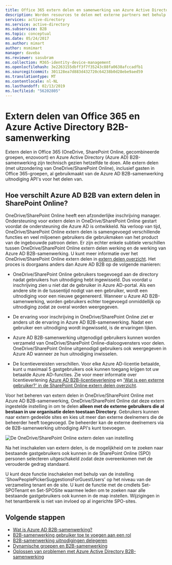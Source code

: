 ```yaml
---
title: Office 365 extern delen en samenwerking van Azure Active Directory B2B | Microsoft Docs
description: Worden resources te delen met externe partners met behulp van Office 365 en Azure Active Directory B2B-samenwerking.
services: active-directory
ms.service: active-directory
ms.subservice: B2B
ms.topic: conceptual
ms.date: 05/24/2017
ms.author: mimart
author: msmimart
manager: daveba
ms.reviewer: sasubram
ms.collection: M365-identity-device-management
ms.openlocfilehash: 3e2263155dbff3f7f35243c88fa0638afccadfb1
ms.sourcegitcommit: 301128ea7d883d432720c64238b0d28ebe9aed59
ms.translationtype: MT
ms.contentlocale: nl-NL
ms.lasthandoff: 02/13/2019
ms.locfileid: "56202805"
---
```

# <a name="office-365-external-sharing-and-azure-active-directory-b2b-collaboration"></a>Extern delen van Office 365 en Azure Active Directory B2B-samenwerking

Extern delen in Office 365 (OneDrive, SharePoint Online, gecombineerde groepen, enzovoort) en Azure Active Directory (Azure AD) B2B-samenwerking zijn technisch gezien hetzelfde te doen. Alle extern delen (met uitzondering van OneDrive/SharePoint Online), inclusief gasten in Office 365-groepen, al gebruikmaakt van de Azure AD B2B-samenwerking uitnodiging API's voor het delen van.

## <a name="how-does-azure-ad-b2b-differ-from-external-sharing-in-sharepoint-online"></a>Hoe verschilt Azure AD B2B van extern delen in SharePoint Online?

OneDrive/SharePoint Online heeft een afzonderlijke inschrijving manager. Ondersteuning voor extern delen in OneDrive/SharePoint Online gestart voordat de ondersteuning die Azure AD is ontwikkeld. Na verloop van tijd, OneDrive/SharePoint Online extern delen is samengevoegd verschillende functies en veel miljoenen gebruikers die gebruikmaken van het product van de ingebouwde patroon delen. Er zijn echter enkele subtiele verschillen tussen OneDrive/SharePoint Online extern delen werking en de werking van Azure AD B2B-samenwerking. U kunt meer informatie over het OneDrive/SharePoint Online extern delen in [extern delen overzicht](https://docs.microsoft.com/sharepoint/external-sharing-overview). Het proces is doorgaans anders dan Azure AD B2B op de volgende manieren:

- OneDrive/SharePoint Online gebruikers toegevoegd aan de directory nadat gebruikers hun uitnodiging hebt ingewisseld. Dus voordat u inschrijving zien u niet dat de gebruiker in Azure AD-portal. Als een andere site in de tussentijd nodigt van een gebruiker, wordt een uitnodiging voor een nieuwe gegenereerd. Wanneer u Azure AD B2B-samenwerking, worden gebruikers echter toegevoegd onmiddellijk op uitnodiging zodat ze overal worden weergegeven.

- De ervaring voor inschrijving in OneDrive/SharePoint Online ziet er anders uit de ervaring in Azure AD B2B-samenwerking. Nadat een gebruiker een uitnodiging wordt ingewisseld, is de ervaringen lijken.

- Azure AD B2B-samenwerking uitgenodigd gebruikers kunnen worden verzameld van OneDrive/SharePoint Online-dialoogvensters voor delen. OneDrive/SharePoint Online uitgenodigd gebruikers ook weergegeven in Azure AD wanneer ze hun uitnodiging inwisselen.

- De licentievereisten verschillen. Voor elke Azure AD-licentie betaalde, kunt u maximaal 5 gastgebruikers ook kunnen toegang krijgen tot uw betaalde Azure AD-functies. Zie voor meer informatie over licentieverlening [Azure AD B2B-licentieverlening](https://docs.microsoft.com/azure/active-directory/b2b/licensing-guidance) en ['Wat is een externe gebruiker?' in de SharePoint Online extern delen overzicht](https://docs.microsoft.com/sharepoint/external-sharing-overview#what-is-an-external-user).

Voor het beheren van extern delen in OneDrive/SharePoint Online met Azure AD B2B-samenwerking, OneDrive/SharePoint Online dat deze extern ingestelde instelling in om te delen **alleen met de externe gebruikers die al bestaan in uw organisatie delen toestaan Directory**. Gebruikers kunnen naar extern gedeelde sites en kies uit meer dan externe deelnemers die de beheerder heeft toegevoegd. De beheerder kan de externe deelnemers via de B2B-samenwerking uitnodiging API's kunt toevoegen.


![De OneDrive/SharePoint Online extern delen van instelling](media/o365-external-user/odsp-sharing-setting.png)

Na het inschakelen van extern delen, is de mogelijkheid om te zoeken naar bestaande gastgebruikers ook kunnen in de SharePoint Online (SPO) personen selecteren uitgeschakeld zodat deze overeenkomen met de verouderde gedrag standaard.

U kunt deze functie inschakelen met behulp van de instelling 'ShowPeoplePickerSuggestionsForGuestUsers' op het niveau van de verzameling tenant en de site. U kunt de functie met de cmdlets Set-SPOTenant en Set-SPOSite waarmee leden om te zoeken naar alle bestaande gastgebruikers ook kunnen in de map instellen. Wijzigingen in het tenantbereik is niet van invloed op al ingerichte SPO-sites.

## <a name="next-steps"></a>Volgende stappen

* [Wat is Azure AD B2B-samenwerking?](what-is-b2b.md)
* [B2B-samenwerking gebruiker toe te voegen aan een rol](add-guest-to-role.md)
* [B2B-samenwerking uitnodigingen delegeren](delegate-invitations.md)
* [Dynamische groepen en B2B-samenwerking](use-dynamic-groups.md)
* [Oplossen van problemen met Azure Active Directory B2B-samenwerking](troubleshoot.md)
